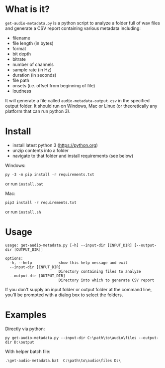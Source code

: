 # What is it?

`get-audio-metadata.py` is a python script to analyze a folder full of wav files and generate a CSV report containing various metadata including:

- filename
- file length (in bytes)
- format
- bit depth
- bitrate
- number of channels
- sample rate (in Hz)
- duration (in seconds)
- file path
- onsets (i.e. offset from beginning of file)
- loudness

It will generate a file called `audio-metadata-output.csv` in the specified output folder. It should run on Windows, Mac or Linux (or theoretically any platform that can run python 3).

# Install

- install latest python 3 (https://python.org)
- unzip contents into a folder
- navigate to that folder and install requirements (see below)

Windows:

```
py -3 -m pip install -r requirements.txt
```

or run `install.bat`

Mac:

```
pip3 install -r requirements.txt
```

or run `install.sh`

# Usage

```
usage: get-audio-metadata.py [-h] --input-dir [INPUT_DIR] [--output-dir [OUTPUT_DIR]]

options:
  -h, --help            show this help message and exit
  --input-dir [INPUT_DIR]
                        Directory containing files to analyze
  --output-dir [OUTPUT_DIR]
                        Directory into which to generate CSV report
```

If you don't supply an input folder or output folder at the command line, you'll be prompted with a dialog box to select the folders.

# Examples

Directly via python:

```
py get-audio-metadata.py --input-dir C:\path\to\audio\files --output-dir D:\output
```

With helper batch file:

```
.\get-audio-metadata.bat  C:\path\to\audio\files D:\
```
